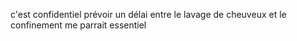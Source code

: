 c'est confidentiel
prévoir un délai entre le lavage de cheuveux et le confinement me parrait essentiel
